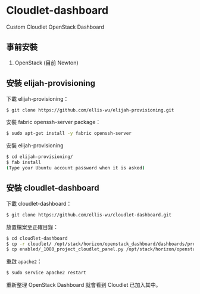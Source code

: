 # Cloudlet-dashboard
Custom Cloudlet OpenStack Dashboard

## 事前安裝
1. OpenStack (目前 Newton)

## 安裝 elijah-provisioning
下載 elijah-provisioning：
```sh
$ git clone https://github.com/ellis-wu/elijah-provisioning.git
```

安裝 fabric openssh-server package：
```sh
$ sudo apt-get install -y fabric openssh-server
```

安裝 elijah-provisioning
```sh
$ cd elijah-provisioning/
$ fab install
(Type your Ubuntu account password when it is asked)
```

## 安裝 cloudlet-dashboard
下載 cloudlet-dashboard：
```sh
$ git clone https://github.com/ellis-wu/cloudlet-dashboard.git
```

放置檔案至正確目錄：
```sh
$ cd cloudlet-dashboard
$ cp -r cloudlet/ /opt/stack/horizon/openstack_dashboard/dashboards/project/
$ cp enabled/_1080_project_cloudlet_panel.py /opt/stack/horizon/openstack_dashboard/enabled/
```

重啟 `apache2`：
```sh
$ sudo service apache2 restart
```

重新整理 OpenStack Dashboard 就會看到 Cloudlet 已加入其中。
